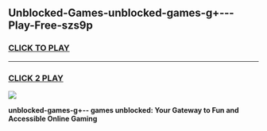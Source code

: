 
## Unblocked-Games-unblocked-games-g+---Play-Free-szs9p
<h3>
<a href="https://premium76.site?title=unblocked-games-g+--&ref=15A">CLICK TO PLAY</a></h3>
<hr>

<h3>
<a href="https://premium76.site?title=unblocked-games-g+--&ref=15A">CLICK 2 PLAY</a>
  
</h3>

<a href="https://premium76.site?title=unblocked-games-g+--&ref=15A"><img src="https://clearcache.store/games.png"></a>


**unblocked-games-g+-- games unblocked: Your Gateway to Fun and Accessible Online Gaming**
